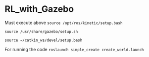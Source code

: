 # RL_with_Gazebo

Must execute above
`source /opt/ros/kinetic/setup.bash`

`source /usr/share/gazebo/setup.sh`

`source ~/catkin_ws/devel/setup.bash`


For running the code
`roslaunch simple_create create_world.launch`

